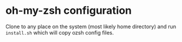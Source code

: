 # oh-my-zsh configuration

Clone to any place on the system (most likely home directory) and run `install.sh` which will copy ozsh config files.
